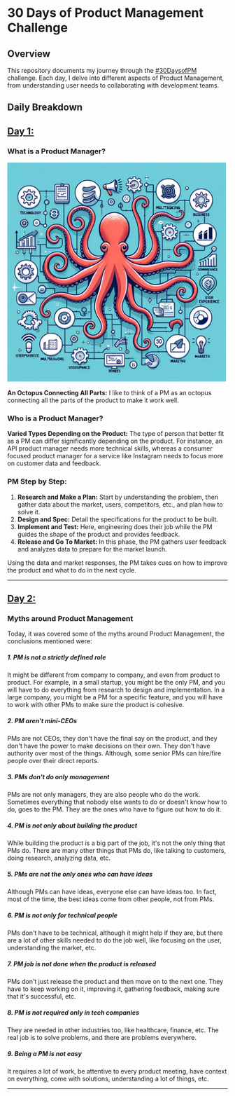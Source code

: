 # 30 Days of Product Management Challenge

## Overview

This repository documents my journey through the [#30DaysofPM](https://www.producthunt.com/posts/30-days-of-pm) challenge. Each day, I delve into different aspects of Product Management, from understanding user needs to collaborating with development teams.

## Daily Breakdown

## [Day 1:](https://30daysofpm.substack.com/p/day1)

### What is a Product Manager?

<img src="/images/octopus.png" width="500" alt="Octopus Product Manager">

**An Octopus Connecting All Parts:** I like to think of a PM as an octopus connecting all the parts of the product to make it work well.

### Who is a Product Manager?

**Varied Types Depending on the Product:** The type of person that better fit as a PM can differ significantly depending on the product. For instance, an API product manager needs more technical skills, whereas a consumer focused product manager for a service like Instagram needs to focus more on customer data and feedback.

### PM Step by Step:

1. **Research and Make a Plan:** Start by understanding the problem, then gather data about the market, users, competitors, etc., and plan how to solve it.
2. **Design and Spec:** Detail the specifications for the product to be built.
3. **Implement and Test:** Here, engineering does their job while the PM guides the shape of the product and provides feedback.
4. **Release and Go To Market:** In this phase, the PM gathers user feedback and analyzes data to prepare for the market launch.

Using the data and market responses, the PM takes cues on how to improve the product and what to do in the next cycle.

---

## [Day 2:](https://30daysofpm.substack.com/p/day2)

### Myths around Product Management

Today, it was covered some of the myths around Product Management, the conclusions mentioned were:

##### 1. PM is not a strictly defined role

It might be different from company to company, and even from product to product. For example, in a small startup, you might be the only PM, and you will have to do everything from research to design and implementation. In a large company, you might be a PM for a specific feature, and you will have to work with other PMs to make sure the product is cohesive.

##### 2. PM aren't mini-CEOs

PMs are not CEOs, they don't have the final say on the product, and they don't have the power to make decisions on their own. They don't have authority over most of the things. Although, some senior PMs can hire/fire people over their direct reports.

##### 3. PMs don't do only management

PMs are not only managers, they are also people who do the work. Sometimes everything that nobody else wants to do or doesn't know how to do, goes to the PM. They are the ones who have to figure out how to do it.

##### 4. PM is not only about building the product

While building the product is a big part of the job, it's not the only thing that PMs do. There are many other things that PMs do, like talking to customers, doing research, analyzing data, etc.

##### 5. PMs are not the only ones who can have ideas

Although PMs can have ideas, everyone else can have ideas too. In fact, most of the time, the best ideas come from other people, not from PMs.

##### 6. PM is not only for technical people

PMs don't have to be technical, although it might help if they are, but there are a lot of other skills needed to do the job well, like focusing on the user, understanding the market, etc.

##### 7. PM job is not done when the product is released

PMs don't just release the product and then move on to the next one. They have to keep working on it, improving it, gathering feedback, making sure that it's successful, etc.

##### 8. PM is not required only in tech companies

They are needed in other industries too, like healthcare, finance, etc. The real job is to solve problems, and there are problems everywhere.

##### 9. Being a PM is not easy

It requires a lot of work, be attentive to every product meeting, have context on everything, come with solutions, understanding a lot of things, etc.

---
